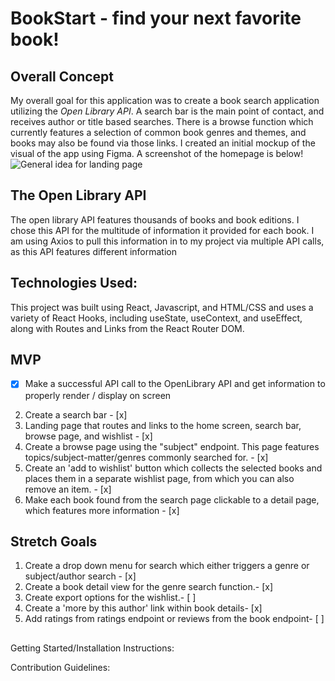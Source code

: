 # BookStart - find your next favorite book!
## Overall Concept
My overall goal for this application was to create a book search application utilizing the *Open Library API*. A search bar is the main point of contact, and receives author or title based searches. There is a browse function which currently features a selection of common book genres and themes, and books may also be found via those links. 
I created an initial mockup of the visual of the app using Figma. 
A screenshot of the homepage is below!
![General idea for landing page](https://file%2B.vscode-resource.vscode-cdn.net/Users/yaelkaufman/Downloads/IMG_5BFA53FCDC1F-1.jpeg?version%3D1677507243082)

## The Open Library API
The open library API features thousands of books and book editions. I chose this API for the multitude of information it provided for each book. I am using Axios to pull this information in to my project via multiple API calls, as this API features different information 

## Technologies Used:
This project was built using React, Javascript, and HTML/CSS and uses a variety of React Hooks, including useState, useContext, and useEffect, along with Routes and Links from the React Router DOM.

## MVP
- [x] Make a successful API call to the OpenLibrary API and get information to properly render / display on screen 
2. Create a search bar - [x]
3. Landing page that routes and links to the home screen, search bar, browse page, and wishlist - [x]
4. Create a browse page using the "subject" endpoint. This page features topics/subject-matter/genres commonly searched for. - [x]
5. Create an 'add to wishlist' button which collects the selected books and places them in a separate wishlist page, from which you can also remove an item. - [x]
6. Make each book found from the search page clickable to a detail page, which features more information - [x]

## Stretch Goals
1. Create a drop down menu for search which either triggers a genre or subject/author search - [x]
2. Create a book detail view for the genre search function.- [x]
3. Create export options for the wishlist.- [ ]
4. Create a 'more by this author' link within book details- [x]
5. Add ratings from ratings endpoint or reviews from the book endpoint- [ ]

##
Getting Started/Installation Instructions: 

Contribution Guidelines: 